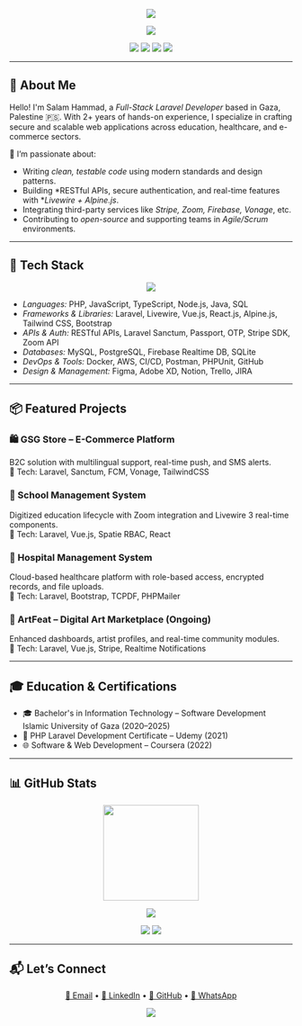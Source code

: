 <p align="center">
  <img src="https://capsule-render.vercel.app/api?type=waving&color=8B5CF6&height=200&section=header&text=Salam%20Hammad&fontSize=45&fontColor=ffffff&animation=twinkling" />
</p>

<p align="center">
  <img src="https://readme-typing-svg.demolab.com?font=Fira+Code&weight=500&size=22&pause=1000&color=8B5CF6&center=true&vCenter=true&width=450&lines=Full-Stack+Laravel+Developer;API+Integrator+%7C+Backend+Engineer;Open+Source+Contributor+%7C+2%2B+Years+Experience" />
</p>

<p align="center">
  <a href="mailto:salamhammad2003@gmail.com"><img src="https://img.shields.io/badge/Email-salamhammad2003@gmail.com-8B5CF6?style=flat-square&logo=gmail"></a>
  <a href="https://linkedin.com/in/salam-hammad-9b8327278"><img src="https://img.shields.io/badge/LinkedIn-SalamHammad-0A66C2?style=flat-square&logo=linkedin"></a>
  <a href="https://github.com/salam-hammad"><img src="https://img.shields.io/badge/GitHub-salam--hammad-333?style=flat-square&logo=github"></a>
  <a href="https://wa.me/972594797932"><img src="https://img.shields.io/badge/WhatsApp-Message-25D366?style=flat-square&logo=whatsapp"></a>
</p>

---

## 🧠 About Me

Hello! I'm Salam Hammad, a *Full-Stack Laravel Developer* based in Gaza, Palestine 🇵🇸. With 2+ years of hands-on experience, I specialize in crafting secure and scalable web applications across education, healthcare, and e-commerce sectors.

🚀 I’m passionate about:
- Writing *clean, testable code* using modern standards and design patterns.
- Building *RESTful APIs, secure authentication, and real-time features with **Livewire + Alpine.js*.
- Integrating third-party services like *Stripe, Zoom, Firebase, Vonage*, etc.
- Contributing to *open-source* and supporting teams in *Agile/Scrum* environments.

---

## 🚀 Tech Stack

<p align="center">
  <img src="https://skillicons.dev/icons?i=php,laravel,vue,react,tailwind,docker,js,ts,nodejs,mysql,postgres,firebase,java,py,html,css&perline=9" />
</p>

- *Languages:* PHP, JavaScript, TypeScript, Node.js, Java, SQL  
- *Frameworks & Libraries:* Laravel, Livewire, Vue.js, React.js, Alpine.js, Tailwind CSS, Bootstrap  
- *APIs & Auth:* RESTful APIs, Laravel Sanctum, Passport, OTP, Stripe SDK, Zoom API  
- *Databases:* MySQL, PostgreSQL, Firebase Realtime DB, SQLite  
- *DevOps & Tools:* Docker, AWS, CI/CD, Postman, PHPUnit, GitHub  
- *Design & Management:* Figma, Adobe XD, Notion, Trello, JIRA  

---

## 📦 Featured Projects

### 🛍 GSG Store – E-Commerce Platform
B2C solution with multilingual support, real-time push, and SMS alerts.  
🔧 Tech: Laravel, Sanctum, FCM, Vonage, TailwindCSS

### 🏫 School Management System  
Digitized education lifecycle with Zoom integration and Livewire 3 real-time components.  
🔧 Tech: Laravel, Vue.js, Spatie RBAC, React

### 🏥 Hospital Management System  
Cloud-based healthcare platform with role-based access, encrypted records, and file uploads.  
🔧 Tech: Laravel, Bootstrap, TCPDF, PHPMailer

### 🎨 ArtFeat – Digital Art Marketplace (Ongoing)  
Enhanced dashboards, artist profiles, and real-time community modules.  
🔧 Tech: Laravel, Vue.js, Stripe, Realtime Notifications

---

## 🎓 Education & Certifications

- 🎓 Bachelor's in Information Technology – Software Development  
  Islamic University of Gaza (2020–2025)  
- 🧪 PHP Laravel Development Certificate – Udemy (2021)  
- 🌐 Software & Web Development – Coursera (2022)

---

## 📊 GitHub Stats

<p align="center">
  <img src="https://streak-stats.demolab.com?user=salam-hammad&theme=radical&hide_border=false" height="170" />
</p>

<p align="center">
  <img src="https://github-readme-activity-graph.cyclic.app/graph?username=salam-hammad&bg_color=1a1b27&color=8B5CF6&line=A78BFA&point=ffffff&area=true&hide_border=true" />
</p>

<p align="center">
  <img src="https://github-profile-summary-cards.vercel.app/api/cards/profile-details?username=salam-hammad&theme=tokyonight" />
  <img src="https://github-contribution-trophy.vercel.app/?username=salam-hammad&theme=darkhub&row=1&column=6" />
</p>

---

## 📬 Let’s Connect

<p align="center">
  <a href="mailto:salamhammad2003@gmail.com">📩 Email</a> • 
  <a href="https://linkedin.com/in/salam-hammad-9b8327278">🔗 LinkedIn</a> • 
  <a href="https://github.com/salam-hammad">🐙 GitHub</a> • 
  <a href="https://wa.me/972594797932">💬 WhatsApp</a>
</p>

<p align="center">
  <img src="https://capsule-render.vercel.app/api?type=waving&color=0:8B5CF6,100:A78BFA&height=120&section=footer" />
</p>
